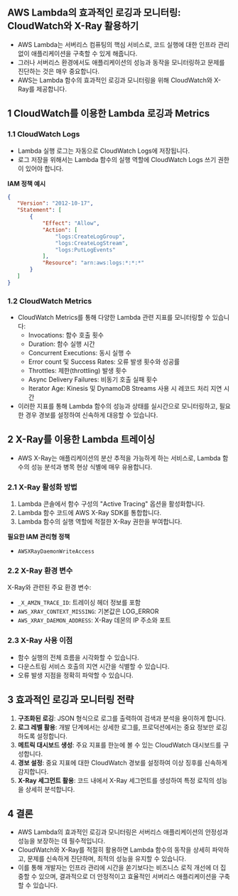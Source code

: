 ## AWS Lambda의 효과적인 로깅과 모니터링: CloudWatch와 X-Ray 활용하기

- AWS Lambda는 서버리스 컴퓨팅의 핵심 서비스로, 코드 실행에 대한 인프라 관리 없이 애플리케이션을 구축할 수 있게 해줍니다. 
- 그러나 서버리스 환경에서도 애플리케이션의 성능과 동작을 모니터링하고 문제를 진단하는 것은 매우 중요합니다. 
- AWS는 Lambda 함수의 효과적인 로깅과 모니터링을 위해 CloudWatch와 X-Ray를 제공합니다.



## 1 CloudWatch를 이용한 Lambda 로깅과 Metrics

### 1.1 CloudWatch Logs

- Lambda 실행 로그는 자동으로 CloudWatch Logs에 저장됩니다.
- 로그 저장을 위해서는 Lambda 함수의 실행 역할에 CloudWatch Logs 쓰기 권한이 있어야 합니다.



**IAM 정책 예시**

```json
{
   "Version": "2012-10-17",
   "Statement": [
       {
           "Effect": "Allow",
           "Action": [
               "logs:CreateLogGroup",
               "logs:CreateLogStream",
               "logs:PutLogEvents"
           ],
           "Resource": "arn:aws:logs:*:*:*"
       }
   ]
}
```



### 1.2 CloudWatch Metrics

- CloudWatch Metrics를 통해 다양한 Lambda 관련 지표를 모니터링할 수 있습니다:
	- Invocations: 함수 호출 횟수
	- Duration: 함수 실행 시간
	- Concurrent Executions: 동시 실행 수
	- Error count 및 Success Rates: 오류 발생 횟수와 성공률
	- Throttles: 제한(throttling) 발생 횟수
	- Async Delivery Failures: 비동기 호출 실패 횟수
	- Iterator Age: Kinesis 및 DynamoDB Streams 사용 시 레코드 처리 지연 시간
- 이러한 지표를 통해 Lambda 함수의 성능과 상태를 실시간으로 모니터링하고, 필요한 경우 경보를 설정하여 신속하게 대응할 수 있습니다.



## 2 X-Ray를 이용한 Lambda 트레이싱

- AWS X-Ray는 애플리케이션의 분산 추적을 가능하게 하는 서비스로, Lambda 함수의 성능 분석과 병목 현상 식별에 매우 유용합니다.



### 2.1 X-Ray 활성화 방법

1. Lambda 콘솔에서 함수 구성의 "Active Tracing" 옵션을 활성화합니다.
2. Lambda 함수 코드에 AWS X-Ray SDK를 통합합니다.
3. Lambda 함수의 실행 역할에 적절한 X-Ray 권한을 부여합니다.



**필요한 IAM 관리형 정책**

- `AWSXRayDaemonWriteAccess`

### 2.2 X-Ray 환경 변수

X-Ray와 관련된 주요 환경 변수:

- `_X_AMZN_TRACE_ID`: 트레이싱 헤더 정보를 포함
- `AWS_XRAY_CONTEXT_MISSING`: 기본값은 LOG_ERROR
- `AWS_XRAY_DAEMON_ADDRESS`: X-Ray 데몬의 IP 주소와 포트



### 2.3 X-Ray 사용 이점

- 함수 실행의 전체 흐름을 시각화할 수 있습니다.
- 다운스트림 서비스 호출의 지연 시간을 식별할 수 있습니다.
- 오류 발생 지점을 정확히 파악할 수 있습니다.



## 3 효과적인 로깅과 모니터링 전략

1. **구조화된 로깅**: JSON 형식으로 로그를 출력하여 검색과 분석을 용이하게 합니다.
2. **로그 레벨 활용**: 개발 단계에서는 상세한 로그를, 프로덕션에서는 중요 정보만 로깅하도록 설정합니다.
3. **메트릭 대시보드 생성**: 주요 지표를 한눈에 볼 수 있는 CloudWatch 대시보드를 구성합니다.
4. **경보 설정**: 중요 지표에 대한 CloudWatch 경보를 설정하여 이상 징후를 신속하게 감지합니다.
5. **X-Ray 세그먼트 활용**: 코드 내에서 X-Ray 세그먼트를 생성하여 특정 로직의 성능을 상세히 분석합니다.



## 4 결론

- AWS Lambda의 효과적인 로깅과 모니터링은 서버리스 애플리케이션의 안정성과 성능을 보장하는 데 필수적입니다. 
- CloudWatch와 X-Ray를 적절히 활용하면 Lambda 함수의 동작을 상세히 파악하고, 문제를 신속하게 진단하며, 최적의 성능을 유지할 수 있습니다. 
- 이를 통해 개발자는 인프라 관리에 시간을 쏟기보다는 비즈니스 로직 개선에 더 집중할 수 있으며, 결과적으로 더 안정적이고 효율적인 서버리스 애플리케이션을 구축할 수 있습니다.